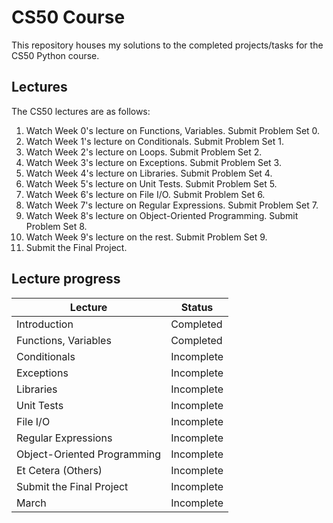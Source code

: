 # CS50 Course

This repository houses my solutions to the completed projects/tasks for the CS50 Python course.

## Lectures
The CS50 lectures are as follows:

1. Watch Week 0's lecture on Functions, Variables. Submit Problem Set 0.
2. Watch Week 1's lecture on Conditionals. Submit Problem Set 1.
3. Watch Week 2's lecture on Loops. Submit Problem Set 2.
4. Watch Week 3's lecture on Exceptions. Submit Problem Set 3.
5. Watch Week 4's lecture on Libraries. Submit Problem Set 4.
6. Watch Week 5's lecture on Unit Tests. Submit Problem Set 5.
7. Watch Week 6's lecture on File I/O. Submit Problem Set 6.
8. Watch Week 7's lecture on Regular Expressions. Submit Problem Set 7.
9. Watch Week 8's lecture on Object-Oriented Programming. Submit Problem Set 8.
10. Watch Week 9's lecture on the rest. Submit Problem Set 9.
11. Submit the Final Project.

## Lecture progress 

| Lecture                      | Status     |
| ---------------------------- | -----------|
| Introduction                 | Completed  |
| Functions, Variables         | Completed  |
| Conditionals                 | Incomplete |
| Exceptions                   | Incomplete |
| Libraries                    | Incomplete |
| Unit Tests                   | Incomplete |
| File I/O                     | Incomplete |
| Regular Expressions          | Incomplete |
| Object-Oriented Programming  | Incomplete |
| Et Cetera (Others)           | Incomplete |
| Submit the Final Project     | Incomplete |
| March                        | Incomplete |
